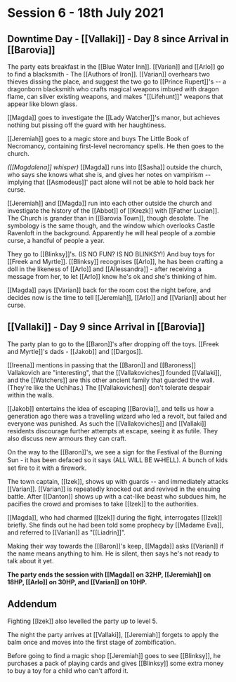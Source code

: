 # Session 6 - 18th July 2021

## Downtime Day - [[Vallaki]] - Day 8 since Arrival in [[Barovia]]

The party eats breakfast in the [[Blue Water Inn]].
[[Varian]] and [[Arlo]] go to find a blacksmith - The [[Authors of Iron]]. [[Varian]] overhears two thieves dissing the place, and suggest the two go to [[Prince Rupert]]'s -- a dragonborn blacksmith who crafts magical weapons imbued with dragon flame, can silver existing weapons, and makes "[[Lifehunt]]" weapons that appear like blown glass.

[[Magda]] goes to investigate the [[Lady Watcher]]'s manor, but achieves nothing but pissing off the guard with her haughtiness.

[[Jeremiah]] goes to a magic store and buys The Little Book of Necromancy, containing first-level necromancy spells. He then goes to the church.

*([[Magdalena]] whisper)* [[Magda]] runs into [[Sasha]] outside the church, who says she knows what she is, and gives her notes on vampirism -- implying that [[Asmodeus]]' pact alone will not be able to hold back her curse.

[[Jeremiah]] and [[Magda]] run into each other outside the church and investigate the history of the [[Abbot]] of [[Krezk]] with [[Father Lucian]]. The Church is grander than in [[Barovia Town]], though desolate. The symbology is the same though, and the window which overlooks Castle Ravenloft in the background. Apparently he will heal people of a zombie curse, a handful of people a year.

They go to [[Blinksy]]'s. (IS NO FUN? IS NO BLINKSY!) And buy toys for [[Freek and Myrtle]]. [[Blinksy]] recognises [[Arlo]], he has been crafting a doll in the likeness of [[Arlo]] and [[Allessandra]] - after receiving a message from her, to let [[Arlo]] know he's ok and she's thinking of him.

[[Magda]] pays [[Varian]] back for the room cost the night before, and decides now is the time to tell [[Jeremiah]], [[Arlo]] and [[Varian]] about her curse.


## [[Vallaki]] - Day 9 since Arrival in [[Barovia]]

The party plan to go to the [[Baron]]'s after dropping off the toys. [[Freek and Myrtle]]'s dads - [[Jakob]] and [[Dargos]].

[[Ireena]] mentions in passing that the [[Baron]] and [[Baroness]] Vallakovich are "interesting", that the [[Vallakoviches]] founded [[Vallaki]], and the [[Watchers]] are this other ancient family that guarded the wall. (They're like the Uchihas.) The [[Vallakoviches]] don't tolerate despair within the walls.

[[Jakob]] entertains the idea of escaping [[Barovia]], and tells us how a generation ago there was a travelling wizard who led a revolt, but failed and everyone was punished. As such the [[Vallakoviches]] and [[Vallaki]] residents discourage further attempts at escape, seeing it as futile. They also discuss new armours they can craft.

On the way to the [[Baron]]'s, we see a sign for the Festival of the Burning Sun - it has been defaced so it says (ALL WILL BE W̶ HELL). A bunch of kids set fire to it with a firework.

The town captain, [[Izek]], shows up with guards -- and immediately attacks [[Varian]]. [[Varian]] is repeatedly knocked out and revived in the ensuing battle. After [[Danton]] shows up with a cat-like beast who subdues him, he pacifies the crowd and promises to take [[Izek]] to the authorities.

[[Magda]], who had charmed [[Izek]] during the fight, interrogates [[Izek]] briefly. She finds out he had been told some prophecy by [[Madame Eva]], and referred to [[Varian]] as "[[Liadrin]]".

Making their way towards the [[Baron]]'s keep, [[Magda]] asks [[Varian]] if the name means anything to him. He is silent, then says he's not ready to talk about it yet.

**The party ends the session with [[Magda]] on 32HP, [[Jeremiah]] on 18HP, [[Arlo]] on 30HP, and [[Varian]] on 10HP.**

## Addendum

Fighting [[Izek]] also levelled the party up to level 5.

The night the party arrives at [[Vallaki]], [[Jeremiah]] forgets to apply the balm once and moves into the first stage of zombification. 

Before going to find a magic shop [[Jeremiah]] goes to see [[Blinksy]], he purchases a pack of playing cards and gives [[Blinksy]] some extra money to buy a toy for a child who can't afford it.